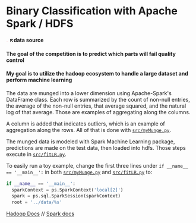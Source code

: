 # __Binary Classification with Apache Spark / HDFS__

[<img src="img/logo.png" style="width: 5px;"/>](https://www.kaggle.com/c/bosch-production-line-performance/data) __↖data source__

#### The goal of the competition is to predict which parts will fail quality control
#### My goal is to utilize the hadoop ecosystem to handle a large dataset and perform machine learning

The data are munged into a lower dimension using Apache-Spark's DataFrame class. Each row is summarized by the count of non-null entries, the average of the non-null entries, that average squared, and the natural log of that average. Those are examples of aggregating along the columns.

A column is added that indicates outliers, which is an example of aggregation along the rows. All of that is done with [`src/myMunge.py`](src/myMunge.py).

The munged data is modeled with Spark Machine Learning package, predictions are made on the test data, then loaded into hdfs. Those steps execute in [`src/fitLR.py`](src/fitLR.py).

To easily run a toy example, change the first three lines under `if __name__ == '__main__':` in both [`src/myMunge.py`](src/myMunge.py) and [`src/fitLR.py`](src/fitLR.py) to:

```python
if __name__ == '__main__':
  sparkContext = ps.SparkContext('local[2]')
  spark = ps.sql.SparkSession(sparkContext)
  root = '../data/%s'
```

[Hadoop Docs](https://hadoop.apache.org/docs/r3.1.1/hadoop-project-dist/hadoop-common/SingleCluster.html#Configuration) // [Spark docs](https://spark.apache.org/docs/2.4.0/spark-standalone.html#starting-a-cluster-manually)
